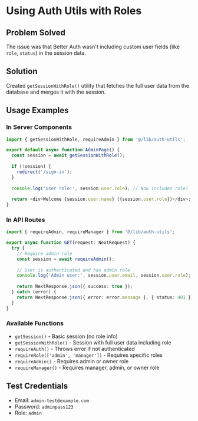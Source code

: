 # Using Auth Utils with Roles

## Problem Solved
The issue was that Better Auth wasn't including custom user fields (like `role`, `status`) in the session data. 

## Solution
Created `getSessionWithRole()` utility that fetches the full user data from the database and merges it with the session.

## Usage Examples

### In Server Components
```typescript
import { getSessionWithRole, requireAdmin } from '@/lib/auth-utils';

export default async function AdminPage() {
  const session = await getSessionWithRole();
  
  if (!session) {
    redirect('/sign-in');
  }
  
  console.log('User role:', session.user.role); // Now includes role!
  
  return <div>Welcome {session.user.name} ({session.user.role})</div>;
}
```

### In API Routes
```typescript
import { requireAdmin, requireManager } from '@/lib/auth-utils';

export async function GET(request: NextRequest) {
  try {
    // Require admin role
    const session = await requireAdmin();
    
    // User is authenticated and has admin role
    console.log('Admin user:', session.user.email, session.user.role);
    
    return NextResponse.json({ success: true });
  } catch (error) {
    return NextResponse.json({ error: error.message }, { status: 401 });
  }
}
```

### Available Functions
- `getSession()` - Basic session (no role info)
- `getSessionWithRole()` - Session with full user data including role
- `requireAuth()` - Throws error if not authenticated
- `requireRole(['admin', 'manager'])` - Requires specific roles
- `requireAdmin()` - Requires admin or owner role
- `requireManager()` - Requires manager, admin, or owner role

## Test Credentials
- Email: `admin-test@example.com`
- Password: `adminpass123`
- Role: `admin`